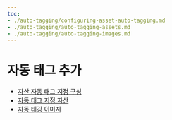 ```yaml
---
toc:
- ./auto-tagging/configuring-asset-auto-tagging.md
- ./auto-tagging/auto-tagging-assets.md
- ./auto-tagging/auto-tagging-images.md
---
```

# 자동 태그 추가

* [자산 자동 태그 지정 구성](./auto-tagging/auto-tagging-assets.md)
* [자동 태그 지정 자산](./auto-tagging/auto-tagging-assets.md)
* [자동 태깅 이미지](./auto-tagging/auto-tagging-images.md)
